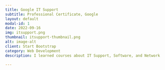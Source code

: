 ```yaml
---
title: Google IT Support
subtitle: Professional Certificate, Google
layout: default
modal-id: 1
date: 2022-09-16
img: itsupport.png
thumbnail: itsupport-thumbnail.png
alt: image-alt
client: Start Bootstrap
category: Web Development
description: I learned courses about IT Support, Software, and Network Security. I learned how to troubleshoot and solve problems. It was such an amazing experience. I learned a lot of new things and I am very happy to have taken this course.

---
```

